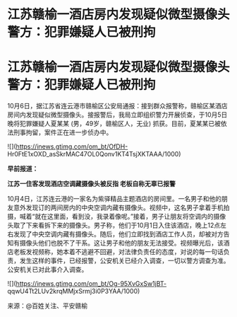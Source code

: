 # 江苏赣榆一酒店房内发现疑似微型摄像头 警方：犯罪嫌疑人已被刑拘

# 江苏赣榆一酒店房内发现疑似微型摄像头 警方：犯罪嫌疑人已被刑拘

10月6日，据江苏省连云港市赣榆区公安局通报：接到群众报警称，赣榆区某酒店房间内发现疑似微型摄像头。接报警后，我局立即组织警力开展侦查，于10月5日晚将犯罪嫌疑人夏某某
(男，49岁，赣榆区人，无业) 抓获。目前，夏某某已被依法刑事拘留，案件正在进一步侦办中。

![](https://inews.gtimg.com/om_bt/OfDH-
Hr0FtE1xOXD_asSkrMAC47OL0Qonv1KT4TsjXKTAAA/1000)

**早前报道：**

**江苏一住客发现酒店空调藏摄像头被反指 老板自称无辜已报警**

10月4日，江苏连云港的一家名为紫驿精品主题酒店的房间里。一名男子和他的朋友意外发现订的两间房内的中央空调内藏有摄像头。视频中，这名男子拿着手机拍摄，喊着“就在这里面，看到没，我录着像呢。”接着，男子让朋友将空调内的摄像头取了下来看拆下来的摄像头。男子称，他们于10月1日入住该酒店，晚上12点左右发现了中央空调内藏有摄像头。随后，他们立即找到酒店工作人员，却被对方告知有摄像头他们也脱不了干系。这让男子和他的朋友无法接受。视频曝光后，该酒店老板发视频称，她本着不逃避不回避，对法律负责任的态度，对说的每一句话负责，发生这样的事件，已经报警，公安机关已经介入调查，一切以警方调查为准。公安机关已对此事介入调查。

![](https://inews.gtimg.com/om_bt/Og-95XvGxSw1jBT-
qqwU4Tt2LUv2krqMMjxSrmj3i0P3YAA/1000)

来源：@百姓关注、平安赣榆

